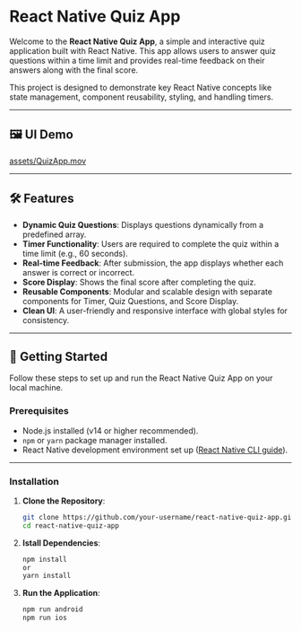 # React Native Quiz App

Welcome to the **React Native Quiz App**, a simple and interactive quiz application built with React Native. This app allows users to answer quiz questions within a time limit and provides real-time feedback on their answers along with the final score. 

This project is designed to demonstrate key React Native concepts like state management, component reusability, styling, and handling timers.

---
## 🖼️ UI Demo

[assets/QuizApp.mov](https://github.com/Wafi-wahid/quiz-app/blob/main/assets/QuizApp.mov)

---


## 🛠️ Features

- **Dynamic Quiz Questions**: Displays questions dynamically from a predefined array.
- **Timer Functionality**: Users are required to complete the quiz within a time limit (e.g., 60 seconds).
- **Real-time Feedback**: After submission, the app displays whether each answer is correct or incorrect.
- **Score Display**: Shows the final score after completing the quiz.
- **Reusable Components**: Modular and scalable design with separate components for Timer, Quiz Questions, and Score Display.
- **Clean UI**: A user-friendly and responsive interface with global styles for consistency.

---

## 🚀 Getting Started

Follow these steps to set up and run the React Native Quiz App on your local machine.

### Prerequisites

- Node.js installed (v14 or higher recommended).
- `npm` or `yarn` package manager installed.
- React Native development environment set up ([React Native CLI guide](https://reactnative.dev/docs/environment-setup)).

---

### Installation

1. **Clone the Repository**:
   ```bash
   git clone https://github.com/your-username/react-native-quiz-app.git
   cd react-native-quiz-app
   ```

2. **Istall Dependencies**:
   ```bash
   npm install
   or
   yarn install
   ```

3. **Run the Application**:
   ```bash
   npm run android
   npm run ios

   ```




